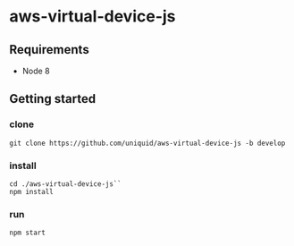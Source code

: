 # aws-virtual-device-js 

## Requirements  
- Node 8  

## Getting started
### clone
`git clone https://github.com/uniquid/aws-virtual-device-js -b develop`

### install
```
cd ./aws-virtual-device-js``
npm install
```

### run
`npm start`
